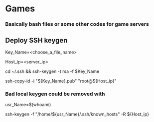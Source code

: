 # Games
### Basically bash files or some other codes for game servers



## Deploy SSH keygen

  Key_Name=\<choose_a_file_name\>
  
  Host_ip=\<server_ip\>
  
  cd ~/.ssh && ssh-keygen -t rsa -f $Key_Name
  
  ssh-copy-id -i "${Key_Name}.pub"  "root@${Host_ip}"

  ### Bad local keygen could be removed with
  
  usr_Name=$(whoami)
  
  ssh-keygen -f "/home/${usr_Name}/.ssh/known_hosts" -R ${Host_ip}
